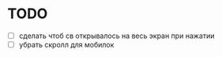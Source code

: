 
# TODO
- [ ] сделать чтоб св открывалось на весь экран при нажатии
- [ ] убрать скролл для мобилок
